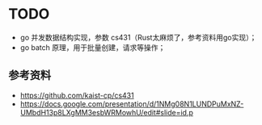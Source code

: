 # TODO

- go 并发数据结构实现，参数 cs431（Rust太麻烦了，参考资料用go实现）；
- go batch 原理，用于批量创建，请求等操作；

## 参考资料

- https://github.com/kaist-cp/cs431
- https://docs.google.com/presentation/d/1NMg08N1LUNDPuMxNZ-UMbdH13p8LXgMM3esbWRMowhU/edit#slide=id.p